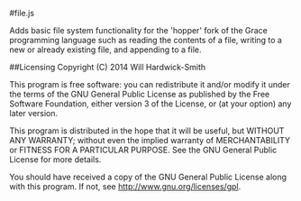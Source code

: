 #file.js

Adds basic file system functionality for the 'hopper' fork of the Grace programming language such as reading the contents of a file, writing to a new or already existing file, and appending to a file.


##Licensing
Copyright (C) 2014 Will Hardwick-Smith

This program is free software: you can redistribute it and/or modify it under the terms of the GNU General Public License as published by the Free Software Foundation, either version 3 of the License, or (at your option) any later version.

This program is distributed in the hope that it will be useful, but WITHOUT ANY WARRANTY; without even the implied warranty of MERCHANTABILITY or FITNESS FOR A PARTICULAR PURPOSE. See the GNU General Public License for more details.

You should have received a copy of the GNU General Public License along with this program. If not, see http://www.gnu.org/licenses/gpl.
